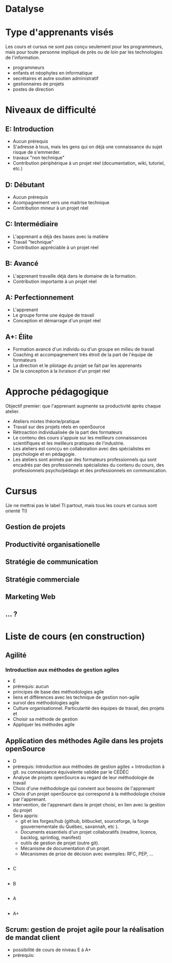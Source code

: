 # Datalyse



# Type d'apprenants visés

Les cours et cursus ne sont pas conçu seulement pour les programmeurs, mais pour toute personne impliqué de près ou de loin par les technologies de l'information.

  - programmeurs
  - enfants et néophytes en informatique
  - secrétaires et autre soutien administratif
  - gestionnaires de projets
  - postes de direction

# Niveaux de difficulté

## E: Introduction

  - Aucun prérequis
  - S'adresse à tous, mais les gens qui on déjà une connaissance du sujet risque de s'emmerder.
  - travaux "non technique"
  - Contribution périphérique à un projet réel (documentation, wiki, tutoriel, etc.)

## D: Débutant

  - Aucun prérequis
  - Acompagnement vers une maitrise technique
  - Contribution mineur à un projet réel

## C: Intermédiaire

  - L'apprenant a déjà des bases avec la matière
  - Travail "technique"
  - Contribution appréciable à un projet réel

## B: Avancé

  - L'apprenant travaille déjà dans le domaine de la formation.
  - Contribution importante à un projet réel

## A: Perfectionnement

  - L'apprenant
  - Le groupe forme une équipe de travail
  - Conception et démarrage d'un projet réel

## A+: Élite

  - Formation avancé d'un individu ou d'un groupe en milieu de travail
  - Coaching et accompagnement très étroit de la part de l'équipe de formateurs
  - La direction et le pilotage du projet se fait par les apprenants
  - De la conception à la livraison d'un projet réel



# Approche pédagogique

Objectif premier: que l'apprenant augmente sa productivité après chaque atelier.

  - Ateliers mixtes théorie/pratique
  - Travail sur des projets réels en openSource
  - Rétroaction individualisée de la part des formateurs
  - Le contenu des cours s'appuie sur les meilleurs connaissances scientifiques et les meilleurs pratiques de l'industrie.
  - Les ateliers est concçu en collaboration avec des spécialistes en psychologie et en pédagogie.
  - Les ateliers sont animés par des formateurs professionnels qui sont encadrés par des professionnels spécialistes du contenu du cours, des professionnels psycho/pédago et des professionnels en communication.

# Cursus

(Je ne mettrai pas le label TI partout, mais tous les cours et cursus sont orienté TI)

## Gestion de projets

## Productivité organisationelle

## Stratégie de communication

## Stratégie commerciale

## Marketing Web

## ... ?

# Liste de cours (en construction)

## Agilité

### Introduction aux méthodes de gestion agiles

  - E
  - prérequis: aucun
  - principes de base des méthodologies agile
  - liens et différences avec les technique de gestion non-agile
  - survol des méthodologies agile
  - Culture organisationnel. Particularité des équipes de travail, des projets et  
  - Choisir sa méthode de gestion
  - Appliquer les méthodes agile


## Application des méthodes Agile dans les projets openSource

  - D
  - prérequis: Introduction aux méthodes de gestion agiles + Introduction à git. ou connaissance équivalente validée par le CÉDÉC
  - Analyse de projets openSource au regard de leur méthodologie de travail
  - Choix d'une méthodologie qui convient aux besoins de l'apprenant
  - Choix d'un projet openSource qui correspond à la méthodologie choisie par l'apprenant.
  - Intervention, de l'apprenant dans le projet choisi, en lien avec la gestion du projet
  - Sera appris:
    - git et les forges/hub (github, bitbucket, sourceforge, la forge gouvernementale du Québec, savannah, etc ).
    - Documents essentiels d'un projet collaboratifs (readme, licence, backlog, sprintlog, manifest)
    - outils de gestion de projet (outre git).
    - Mécanisme de documentation d'un projet.
    - Mécanismes de prise de décision avec exemples: RFC, PEP, ...
##

  - C

##

  - B

##

  - A

##

  - A+

## Scrum: gestion de projet agile pour la réalisation de mandat client

  - possibilité de cours de niveau E à A+
  - prérequis:
